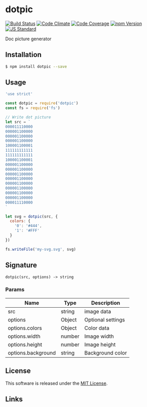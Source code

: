 dotpic
==========

<!---
This file is generated by ape-tmpl. Do not update manually.
--->

<!-- Badge Start -->
<a name="badges"></a>

[![Build Status][bd_travis_shield_url]][bd_travis_url]
[![Code Climate][bd_codeclimate_shield_url]][bd_codeclimate_url]
[![Code Coverage][bd_codeclimate_coverage_shield_url]][bd_codeclimate_url]
[![npm Version][bd_npm_shield_url]][bd_npm_url]
[![JS Standard][bd_standard_shield_url]][bd_standard_url]

[bd_repo_url]: https://github.com/okunishinishi/node-dotpic
[bd_travis_url]: http://travis-ci.org/okunishinishi/node-dotpic
[bd_travis_shield_url]: http://img.shields.io/travis/okunishinishi/node-dotpic.svg?style=flat
[bd_travis_com_url]: http://travis-ci.com/okunishinishi/node-dotpic
[bd_travis_com_shield_url]: https://api.travis-ci.com/okunishinishi/node-dotpic.svg?token=
[bd_license_url]: https://github.com/okunishinishi/node-dotpic/blob/master/LICENSE
[bd_codeclimate_url]: http://codeclimate.com/github/okunishinishi/node-dotpic
[bd_codeclimate_shield_url]: http://img.shields.io/codeclimate/github/okunishinishi/node-dotpic.svg?style=flat
[bd_codeclimate_coverage_shield_url]: http://img.shields.io/codeclimate/coverage/github/okunishinishi/node-dotpic.svg?style=flat
[bd_gemnasium_url]: https://gemnasium.com/okunishinishi/node-dotpic
[bd_gemnasium_shield_url]: https://gemnasium.com/okunishinishi/node-dotpic.svg
[bd_npm_url]: http://www.npmjs.org/package/dotpic
[bd_npm_shield_url]: http://img.shields.io/npm/v/dotpic.svg?style=flat
[bd_standard_url]: http://standardjs.com/
[bd_standard_shield_url]: https://img.shields.io/badge/code%20style-standard-brightgreen.svg

<!-- Badge End -->


<!-- Description Start -->
<a name="description"></a>

Doc picture generator

<!-- Description End -->


<!-- Overview Start -->
<a name="overview"></a>



<!-- Overview End -->


<!-- Sections Start -->
<a name="sections"></a>

<!-- Section from "doc/guides/01.Installation.md.hbs" Start -->

<a name="section-doc-guides-01-installation-md"></a>

Installation
-----

```bash
$ npm install dotpic --save
```


<!-- Section from "doc/guides/01.Installation.md.hbs" End -->

<!-- Section from "doc/guides/02.Usage.md.hbs" Start -->

<a name="section-doc-guides-02-usage-md"></a>

Usage
---------

```javascript
'use strict'

const dotpic = require('dotpic')
const fs = require('fs')

// Write dot picture
let src = `
000011110000
000001100000
000001100000
000001100000
100001100001
111111111111
111111111111
100001100001
000001100000
000001100000
000001100000
000001100000
000001100000
000001100000
000001100000
000001100000
000011110000
`

let svg = dotpic(src, {
  colors: {
    '0': '#444',
    '1': '#FFF'
  }
})

fs.writeFile('my-svg.svg', svg)

```


<!-- Section from "doc/guides/02.Usage.md.hbs" End -->

<!-- Section from "doc/guides/03.Signature.md.hbs" Start -->

<a name="section-doc-guides-03-signature-md"></a>

Signature
---------

`dotpic(src, options) -> string`

### Params

| Name | Type | Description |
| ----- | --- | -------- |
| src | string | image data |
| options | Object | Optional settings |
| options.colors | Object | Color data |
| options.width | number | Image width |
| options.height | number | Image height |
| options.background | string | Background color |



<!-- Section from "doc/guides/03.Signature.md.hbs" End -->


<!-- Sections Start -->


<!-- LICENSE Start -->
<a name="license"></a>

License
-------
This software is released under the [MIT License](https://github.com/okunishinishi/node-dotpic/blob/master/LICENSE).

<!-- LICENSE End -->


<!-- Links Start -->
<a name="links"></a>

Links
------



<!-- Links End -->
